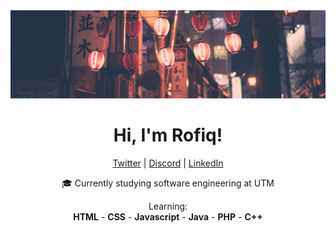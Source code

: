 <div align="center">
    <a href="https://github.com/mhdrofiq/mhdrofiq">
        <img src="banner-iii.jpg">
    </a>
</div>

<h1 align="center">Hi, I'm Rofiq!</h1>

<!--
<h2 align="center">hmmm...</h2>
<p align="center">
  <a href="https://github.com/mhdrofiq"><img src="https://github-readme-stats.vercel.app/api?username=mhdrofiq&show_icons=true&theme=calm" alt="mhdrofiq's github stats"></a>
</p>
-->

<p align="center">
  <a href="https://twitter.com/wstriaa">Twitter</a> |
  <a href="https://discordapp.com/users/381377559780130837/">Discord</a> |
  <a href="https://www.linkedin.com/in/muhammad-rofiqurrahman-180b82216">LinkedIn</a>
</p>

<p align="center">🎓 Currently studying software engineering at UTM</p>
<p align="center">Learning:<br><b>HTML</b> - <b>CSS</b> - <b>Javascript</b> - <b>Java</b> - <b>PHP</b> - <b>C++</b></p>

<!--

Here are some ideas to get you started:

- 🔭 I’m currently working on ...
- 🌱 I’m currently learning ...
- 👯 I’m looking to collaborate on ...
- 🤔 I’m looking for help with ...
- 💬 Ask me about ...
- 📫 How to reach me: ...
- 😄 Pronouns: ...
- ⚡ Fun fact: ...
-->

